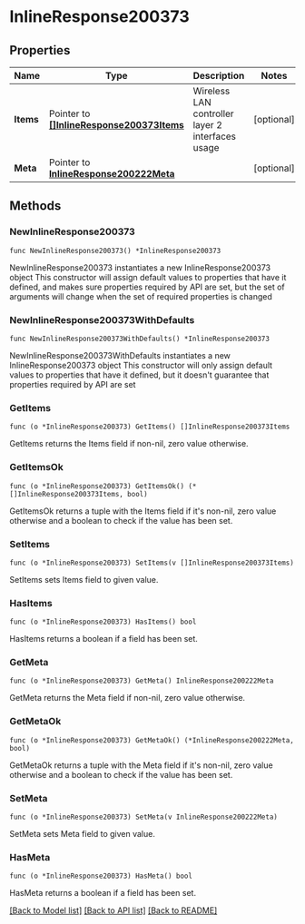 # InlineResponse200373

## Properties

Name | Type | Description | Notes
------------ | ------------- | ------------- | -------------
**Items** | Pointer to [**[]InlineResponse200373Items**](InlineResponse200373Items.md) | Wireless LAN controller layer 2 interfaces usage | [optional] 
**Meta** | Pointer to [**InlineResponse200222Meta**](InlineResponse200222Meta.md) |  | [optional] 

## Methods

### NewInlineResponse200373

`func NewInlineResponse200373() *InlineResponse200373`

NewInlineResponse200373 instantiates a new InlineResponse200373 object
This constructor will assign default values to properties that have it defined,
and makes sure properties required by API are set, but the set of arguments
will change when the set of required properties is changed

### NewInlineResponse200373WithDefaults

`func NewInlineResponse200373WithDefaults() *InlineResponse200373`

NewInlineResponse200373WithDefaults instantiates a new InlineResponse200373 object
This constructor will only assign default values to properties that have it defined,
but it doesn't guarantee that properties required by API are set

### GetItems

`func (o *InlineResponse200373) GetItems() []InlineResponse200373Items`

GetItems returns the Items field if non-nil, zero value otherwise.

### GetItemsOk

`func (o *InlineResponse200373) GetItemsOk() (*[]InlineResponse200373Items, bool)`

GetItemsOk returns a tuple with the Items field if it's non-nil, zero value otherwise
and a boolean to check if the value has been set.

### SetItems

`func (o *InlineResponse200373) SetItems(v []InlineResponse200373Items)`

SetItems sets Items field to given value.

### HasItems

`func (o *InlineResponse200373) HasItems() bool`

HasItems returns a boolean if a field has been set.

### GetMeta

`func (o *InlineResponse200373) GetMeta() InlineResponse200222Meta`

GetMeta returns the Meta field if non-nil, zero value otherwise.

### GetMetaOk

`func (o *InlineResponse200373) GetMetaOk() (*InlineResponse200222Meta, bool)`

GetMetaOk returns a tuple with the Meta field if it's non-nil, zero value otherwise
and a boolean to check if the value has been set.

### SetMeta

`func (o *InlineResponse200373) SetMeta(v InlineResponse200222Meta)`

SetMeta sets Meta field to given value.

### HasMeta

`func (o *InlineResponse200373) HasMeta() bool`

HasMeta returns a boolean if a field has been set.


[[Back to Model list]](../README.md#documentation-for-models) [[Back to API list]](../README.md#documentation-for-api-endpoints) [[Back to README]](../README.md)


